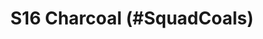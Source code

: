---
title: S16 Charcoal (#SquadCoals)
permalink: "/teams/s16-charcoal"
teamslug: s16-charcoal
members:
- Stephen Hiebing - Captain
- Kyle McKinney - QB
- Antonio Campanelli
- Andrew Carr
- Sam Edwards
- JP Hooth
- OJ
- Jacob Kiani
- Aiden Korotkin
- Stephen Plascyk
- Mecha Santos
- Randy Snight
- Matticus Walker
teamid: 6348
name: S16 Charcoal
color: "#SquadCoals"
division: ''
---